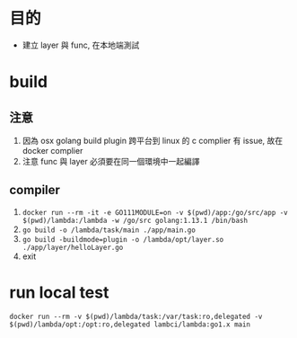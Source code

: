 # 目的
- 建立 layer 與 func, 在本地端測試

# build 
## 注意
1. 因為 osx golang build plugin 跨平台到 linux 的 c complier 有 issue, 故在 docker complier
2. 注意 func 與 layer 必須要在同一個環境中一起編譯 

## compiler
1. `docker run --rm -it -e GO111MODULE=on -v $(pwd)/app:/go/src/app -v $(pwd)/lambda:/lambda -w /go/src golang:1.13.1 /bin/bash`
2. `go build -o /lambda/task/main ./app/main.go`
3. `go build -buildmode=plugin -o /lambda/opt/layer.so ./app/layer/helloLayer.go`
4. exit

# run local test

```
docker run --rm -v $(pwd)/lambda/task:/var/task:ro,delegated -v $(pwd)/lambda/opt:/opt:ro,delegated lambci/lambda:go1.x main
```
